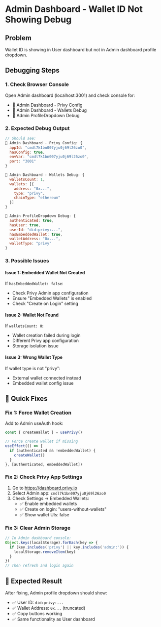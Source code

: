 # Admin Dashboard - Wallet ID Not Showing Debug

## Problem
Wallet ID is showing in User dashboard but not in Admin dashboard profile dropdown.

## Debugging Steps

### 1. Check Browser Console
Open Admin dashboard (localhost:3001) and check console for:
- 🔧 Admin Dashboard - Privy Config
- 🔧 Admin Dashboard - Wallets Debug  
- 🔧 Admin ProfileDropdown Debug

### 2. Expected Debug Output
```javascript
// Should see:
🔧 Admin Dashboard - Privy Config: {
  appId: "cmdl7k1bn007yju0j69l26zo0",
  hasConfig: true,
  envVar: "cmdl7k1bn007yju0j69l26zo0",
  port: "3001"
}

🔧 Admin Dashboard - Wallets Debug: {
  walletsCount: 1,
  wallets: [{
    address: "0x...",
    type: "privy",
    chainType: "ethereum"
  }]
}

🔧 Admin ProfileDropdown Debug: {
  authenticated: true,
  hasUser: true,
  userId: "did:privy:...",
  hasEmbeddedWallet: true,
  walletAddress: "0x...",
  walletType: "privy"
}
```

### 3. Possible Issues

#### Issue 1: Embedded Wallet Not Created
If `hasEmbeddedWallet: false`:
- Check Privy Admin app configuration
- Ensure "Embedded Wallets" is enabled
- Check "Create on Login" setting

#### Issue 2: Wallet Not Found
If `walletsCount: 0`:
- Wallet creation failed during login
- Different Privy app configuration
- Storage isolation issue

#### Issue 3: Wrong Wallet Type
If wallet type is not "privy":
- External wallet connected instead
- Embedded wallet config issue

## 🔧 Quick Fixes

### Fix 1: Force Wallet Creation
Add to Admin useAuth hook:
```typescript
const { createWallet } = usePrivy()

// Force create wallet if missing
useEffect(() => {
  if (authenticated && !embeddedWallet) {
    createWallet()
  }
}, [authenticated, embeddedWallet])
```

### Fix 2: Check Privy App Settings
1. Go to https://dashboard.privy.io
2. Select Admin app: `cmdl7k1bn007yju0j69l26zo0`
3. Check Settings → Embedded Wallets:
   - ✅ Enable embedded wallets
   - ✅ Create on login: "users-without-wallets"
   - ✅ Show wallet UIs: false

### Fix 3: Clear Admin Storage
```javascript
// In Admin dashboard console:
Object.keys(localStorage).forEach(key => {
  if (key.includes('privy') || key.includes('admin:')) {
    localStorage.removeItem(key)
  }
})
// Then refresh and login again
```

## 🎯 Expected Result
After fixing, Admin profile dropdown should show:
- ✅ User ID: `did:privy:...`
- ✅ Wallet Address: `0x...` (truncated)
- ✅ Copy buttons working
- ✅ Same functionality as User dashboard